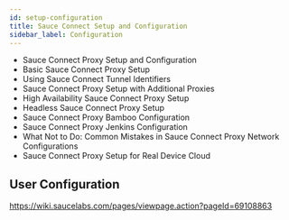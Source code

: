 ```yaml
---
id: setup-configuration
title: Sauce Connect Setup and Configuration
sidebar_label: Configuration
---
```


* Sauce Connect Proxy Setup and Configuration
* Basic Sauce Connect Proxy Setup
* Using Sauce Connect Tunnel Identifiers
* Sauce Connect Proxy Setup with Additional Proxies
* High Availability Sauce Connect Proxy Setup
* Headless Sauce Connect Proxy Setup
* Sauce Connect Proxy Bamboo Configuration
* Sauce Connect Proxy Jenkins Configuration
* What Not to Do: Common Mistakes in Sauce Connect Proxy Network Configurations
* Sauce Connect Proxy Setup for Real Device Cloud


## User Configuration

https://wiki.saucelabs.com/pages/viewpage.action?pageId=69108863
